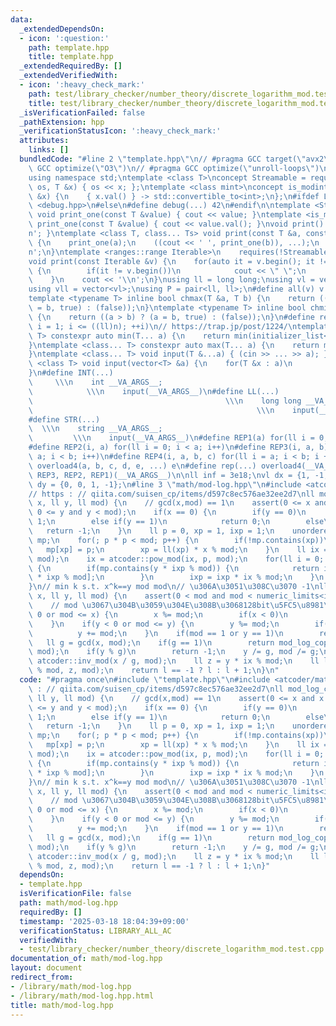 ```yaml
---
data:
  _extendedDependsOn:
  - icon: ':question:'
    path: template.hpp
    title: template.hpp
  _extendedRequiredBy: []
  _extendedVerifiedWith:
  - icon: ':heavy_check_mark:'
    path: test/library_checker/number_theory/discrete_logarithm_mod.test.cpp
    title: test/library_checker/number_theory/discrete_logarithm_mod.test.cpp
  _isVerificationFailed: false
  _pathExtension: hpp
  _verificationStatusIcon: ':heavy_check_mark:'
  attributes:
    links: []
  bundledCode: "#line 2 \"template.hpp\"\n// #pragma GCC target(\"avx2\")\n// #pragma\
    \ GCC optimize(\"O3\")\n// #pragma GCC optimize(\"unroll-loops\")\n#include <bits/stdc++.h>\n\
    using namespace std;\ntemplate <class T>\nconcept Streamable = requires(ostream\
    \ os, T &x) { os << x; };\ntemplate <class mint>\nconcept is_modint = requires(mint\
    \ &x) {\n    { x.val() } -> std::convertible_to<int>;\n};\n#ifdef LOCAL\n#include\
    \ <debug.hpp>\n#else\n#define debug(...) 42\n#endif\n\ntemplate <Streamable T>\
    \ void print_one(const T &value) { cout << value; }\ntemplate <is_modint T> void\
    \ print_one(const T &value) { cout << value.val(); }\nvoid print() { cout << '\\\
    n'; }\ntemplate <class T, class... Ts> void print(const T &a, const Ts &...b)\
    \ {\n    print_one(a);\n    ((cout << ' ', print_one(b)), ...);\n    cout << '\\\
    n';\n}\ntemplate <ranges::range Iterable>\n    requires(!Streamable<Iterable>)\n\
    void print(const Iterable &v) {\n    for(auto it = v.begin(); it != v.end(); ++it)\
    \ {\n        if(it != v.begin())\n            cout << \" \";\n        print_one(*it);\n\
    \    }\n    cout << '\\n';\n}\nusing ll = long long;\nusing vl = vector<ll>;\n\
    using vll = vector<vl>;\nusing P = pair<ll, ll>;\n#define all(v) v.begin(), v.end()\n\
    template <typename T> inline bool chmax(T &a, T b) {\n    return ((a < b) ? (a\
    \ = b, true) : (false));\n}\ntemplate <typename T> inline bool chmin(T &a, T b)\
    \ {\n    return ((a > b) ? (a = b, true) : (false));\n}\n#define rep1(i, n) for(ll\
    \ i = 1; i <= ((ll)n); ++i)\n// https://trap.jp/post/1224/\ntemplate <class...\
    \ T> constexpr auto min(T... a) {\n    return min(initializer_list<common_type_t<T...>>{a...});\n\
    }\ntemplate <class... T> constexpr auto max(T... a) {\n    return max(initializer_list<common_type_t<T...>>{a...});\n\
    }\ntemplate <class... T> void input(T &...a) { (cin >> ... >> a); }\ntemplate\
    \ <class T> void input(vector<T> &a) {\n    for(T &x : a)\n        cin >> x;\n\
    }\n#define INT(...)                                                          \
    \     \\\n    int __VA_ARGS__;                                               \
    \            \\\n    input(__VA_ARGS__)\n#define LL(...)                     \
    \                                           \\\n    long long __VA_ARGS__;   \
    \                                                  \\\n    input(__VA_ARGS__)\n\
    #define STR(...)                                                             \
    \  \\\n    string __VA_ARGS__;                                               \
    \         \\\n    input(__VA_ARGS__)\n#define REP1(a) for(ll i = 0; i < a; i++)\n\
    #define REP2(i, a) for(ll i = 0; i < a; i++)\n#define REP3(i, a, b) for(ll i =\
    \ a; i < b; i++)\n#define REP4(i, a, b, c) for(ll i = a; i < b; i += c)\n#define\
    \ overload4(a, b, c, d, e, ...) e\n#define rep(...) overload4(__VA_ARGS__, REP4,\
    \ REP3, REP2, REP1)(__VA_ARGS__)\n\nll inf = 3e18;\nvl dx = {1, -1, 0, 0};\nvl\
    \ dy = {0, 0, 1, -1};\n#line 3 \"math/mod-log.hpp\"\n#include <atcoder/math>\n\
    // https : // qiita.com/suisen_cp/items/d597c8ec576ae32ee2d7\nll mod_log_coprime(ll\
    \ x, ll y, ll mod) {\n    // gcd(x,mod) == 1\n    assert(0 <= x and x < mod and\
    \ 0 <= y and y < mod);\n    if(x == 0) {\n        if(y == 0)\n            return\
    \ 1;\n        else if(y == 1)\n            return 0;\n        else\n         \
    \   return -1;\n    }\n    ll p = 0, xp = 1, ixp = 1;\n    unordered_map<ll, ll>\
    \ mp;\n    for(; p * p < mod; p++) {\n        if(!mp.contains(xp))\n         \
    \   mp[xp] = p;\n        xp = ll(xp) * x % mod;\n    }\n    ll ix = atcoder::inv_mod(x,\
    \ mod);\n    ix = atcoder::pow_mod(ix, p, mod);\n    for(ll i = 0; i < p; i++)\
    \ {\n        if(mp.contains(y * ixp % mod)) {\n            return i * p + mp[y\
    \ * ixp % mod];\n        }\n        ixp = ixp * ix % mod;\n    }\n    return -1;\n\
    }\n// min k s.t. x^k==y mod mod\n// \u306A\u3051\u308C\u3070 -1\nll mod_log(ll\
    \ x, ll y, ll mod) {\n    assert(0 < mod and mod < numeric_limits<int>::max());\n\
    \    // mod \u3067\u304B\u3059\u304E\u308B\u3068128bit\u5FC5\u8981\n    if(x <\
    \ 0 or mod <= x) {\n        x %= mod;\n        if(x < 0)\n            x += mod;\n\
    \    }\n    if(y < 0 or mod <= y) {\n        y %= mod;\n        if(y < 0)\n  \
    \          y += mod;\n    }\n    if(mod == 1 or y == 1)\n        return 0;\n \
    \   ll g = gcd(x, mod);\n    if(g == 1)\n        return mod_log_coprime(x, y,\
    \ mod);\n    if(y % g)\n        return -1;\n    y /= g, mod /= g;\n    ll ix =\
    \ atcoder::inv_mod(x / g, mod);\n    ll z = y * ix % mod;\n    ll l = mod_log(x\
    \ % mod, z, mod);\n    return l == -1 ? l : l + 1;\n}\n"
  code: "#pragma once\n#include \"template.hpp\"\n#include <atcoder/math>\n// https\
    \ : // qiita.com/suisen_cp/items/d597c8ec576ae32ee2d7\nll mod_log_coprime(ll x,\
    \ ll y, ll mod) {\n    // gcd(x,mod) == 1\n    assert(0 <= x and x < mod and 0\
    \ <= y and y < mod);\n    if(x == 0) {\n        if(y == 0)\n            return\
    \ 1;\n        else if(y == 1)\n            return 0;\n        else\n         \
    \   return -1;\n    }\n    ll p = 0, xp = 1, ixp = 1;\n    unordered_map<ll, ll>\
    \ mp;\n    for(; p * p < mod; p++) {\n        if(!mp.contains(xp))\n         \
    \   mp[xp] = p;\n        xp = ll(xp) * x % mod;\n    }\n    ll ix = atcoder::inv_mod(x,\
    \ mod);\n    ix = atcoder::pow_mod(ix, p, mod);\n    for(ll i = 0; i < p; i++)\
    \ {\n        if(mp.contains(y * ixp % mod)) {\n            return i * p + mp[y\
    \ * ixp % mod];\n        }\n        ixp = ixp * ix % mod;\n    }\n    return -1;\n\
    }\n// min k s.t. x^k==y mod mod\n// \u306A\u3051\u308C\u3070 -1\nll mod_log(ll\
    \ x, ll y, ll mod) {\n    assert(0 < mod and mod < numeric_limits<int>::max());\n\
    \    // mod \u3067\u304B\u3059\u304E\u308B\u3068128bit\u5FC5\u8981\n    if(x <\
    \ 0 or mod <= x) {\n        x %= mod;\n        if(x < 0)\n            x += mod;\n\
    \    }\n    if(y < 0 or mod <= y) {\n        y %= mod;\n        if(y < 0)\n  \
    \          y += mod;\n    }\n    if(mod == 1 or y == 1)\n        return 0;\n \
    \   ll g = gcd(x, mod);\n    if(g == 1)\n        return mod_log_coprime(x, y,\
    \ mod);\n    if(y % g)\n        return -1;\n    y /= g, mod /= g;\n    ll ix =\
    \ atcoder::inv_mod(x / g, mod);\n    ll z = y * ix % mod;\n    ll l = mod_log(x\
    \ % mod, z, mod);\n    return l == -1 ? l : l + 1;\n}"
  dependsOn:
  - template.hpp
  isVerificationFile: false
  path: math/mod-log.hpp
  requiredBy: []
  timestamp: '2025-03-18 18:04:39+09:00'
  verificationStatus: LIBRARY_ALL_AC
  verifiedWith:
  - test/library_checker/number_theory/discrete_logarithm_mod.test.cpp
documentation_of: math/mod-log.hpp
layout: document
redirect_from:
- /library/math/mod-log.hpp
- /library/math/mod-log.hpp.html
title: math/mod-log.hpp
---
```

